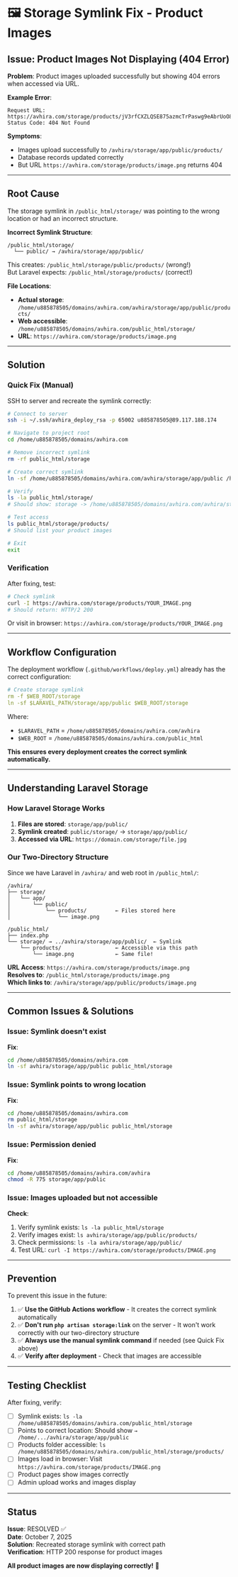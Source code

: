 # 🖼️ Storage Symlink Fix - Product Images

## Issue: Product Images Not Displaying (404 Error)

**Problem**: Product images uploaded successfully but showing 404 errors when accessed via URL.

**Example Error**:
```
Request URL: https://avhira.com/storage/products/jV3rfCXZLQSE875azmcTrPaswg9eAbrUoO8CJEO1.png
Status Code: 404 Not Found
```

**Symptoms**:
- Images upload successfully to `/avhira/storage/app/public/products/`
- Database records updated correctly
- But URL `https://avhira.com/storage/products/image.png` returns 404

---

## Root Cause

The storage symlink in `/public_html/storage/` was pointing to the wrong location or had an incorrect structure.

**Incorrect Symlink Structure**:
```
/public_html/storage/
  └── public/ → /avhira/storage/app/public/
```

This creates: `/public_html/storage/public/products/` (wrong!)  
But Laravel expects: `/public_html/storage/products/` (correct!)

**File Locations**:
- **Actual storage**: `/home/u885878505/domains/avhira.com/avhira/storage/app/public/products/`
- **Web accessible**: `/home/u885878505/domains/avhira.com/public_html/storage/`
- **URL**: `https://avhira.com/storage/products/image.png`

---

## Solution

### Quick Fix (Manual)

SSH to server and recreate the symlink correctly:

```bash
# Connect to server
ssh -i ~/.ssh/avhira_deploy_rsa -p 65002 u885878505@89.117.188.174

# Navigate to project root
cd /home/u885878505/domains/avhira.com

# Remove incorrect symlink
rm -rf public_html/storage

# Create correct symlink
ln -sf /home/u885878505/domains/avhira.com/avhira/storage/app/public /home/u885878505/domains/avhira.com/public_html/storage

# Verify
ls -la public_html/storage/
# Should show: storage -> /home/u885878505/domains/avhira.com/avhira/storage/app/public

# Test access
ls public_html/storage/products/
# Should list your product images

# Exit
exit
```

### Verification

After fixing, test:

```bash
# Check symlink
curl -I https://avhira.com/storage/products/YOUR_IMAGE.png
# Should return: HTTP/2 200
```

Or visit in browser: `https://avhira.com/storage/products/YOUR_IMAGE.png`

---

## Workflow Configuration

The deployment workflow (`.github/workflows/deploy.yml`) already has the correct configuration:

```yaml
# Create storage symlink
rm -f $WEB_ROOT/storage
ln -sf $LARAVEL_PATH/storage/app/public $WEB_ROOT/storage
```

Where:
- `$LARAVEL_PATH` = `/home/u885878505/domains/avhira.com/avhira`
- `$WEB_ROOT` = `/home/u885878505/domains/avhira.com/public_html`

**This ensures every deployment creates the correct symlink automatically.**

---

## Understanding Laravel Storage

### How Laravel Storage Works

1. **Files are stored**: `storage/app/public/`
2. **Symlink created**: `public/storage/` → `storage/app/public/`
3. **Accessed via URL**: `https://domain.com/storage/file.jpg`

### Our Two-Directory Structure

Since we have Laravel in `/avhira/` and web root in `/public_html/`:

```
/avhira/
├── storage/
│   └── app/
│       └── public/
│           └── products/         ← Files stored here
│               └── image.png

/public_html/
├── index.php
└── storage/ → ../avhira/storage/app/public/  ← Symlink
    └── products/                 ← Accessible via this path
        └── image.png             ← Same file!
```

**URL Access**: `https://avhira.com/storage/products/image.png`  
**Resolves to**: `/public_html/storage/products/image.png`  
**Which links to**: `/avhira/storage/app/public/products/image.png`

---

## Common Issues & Solutions

### Issue: Symlink doesn't exist

**Fix**:
```bash
cd /home/u885878505/domains/avhira.com
ln -sf avhira/storage/app/public public_html/storage
```

### Issue: Symlink points to wrong location

**Fix**:
```bash
cd /home/u885878505/domains/avhira.com
rm public_html/storage
ln -sf avhira/storage/app/public public_html/storage
```

### Issue: Permission denied

**Fix**:
```bash
cd /home/u885878505/domains/avhira.com/avhira
chmod -R 775 storage/app/public
```

### Issue: Images uploaded but not accessible

**Check**:
1. Verify symlink exists: `ls -la public_html/storage`
2. Verify images exist: `ls avhira/storage/app/public/products/`
3. Check permissions: `ls -la avhira/storage/app/public/`
4. Test URL: `curl -I https://avhira.com/storage/products/IMAGE.png`

---

## Prevention

To prevent this issue in the future:

1. ✅ **Use the GitHub Actions workflow** - It creates the correct symlink automatically
2. ✅ **Don't run `php artisan storage:link`** on the server - It won't work correctly with our two-directory structure
3. ✅ **Always use the manual symlink command** if needed (see Quick Fix above)
4. ✅ **Verify after deployment** - Check that images are accessible

---

## Testing Checklist

After fixing, verify:

- [ ] Symlink exists: `ls -la /home/u885878505/domains/avhira.com/public_html/storage`
- [ ] Points to correct location: Should show `→ /home/.../avhira/storage/app/public`
- [ ] Products folder accessible: `ls /home/u885878505/domains/avhira.com/public_html/storage/products/`
- [ ] Images load in browser: Visit `https://avhira.com/storage/products/IMAGE.png`
- [ ] Product pages show images correctly
- [ ] Admin upload works and images display

---

## Status

**Issue**: RESOLVED ✅  
**Date**: October 7, 2025  
**Solution**: Recreated storage symlink with correct path  
**Verification**: HTTP 200 response for product images  

**All product images are now displaying correctly!** 🎉

